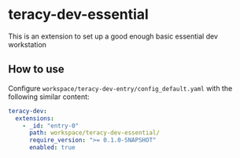 # teracy-dev-essential

This is an extension to set up a good enough basic essential dev workstation


## How to use

Configure `workspace/teracy-dev-entry/config_default.yaml` with the following similar content:

```yaml
teracy-dev:
  extensions:
    - _id: "entry-0"
      path: workspace/teracy-dev-essential/
      require_version: ">= 0.1.0-SNAPSHOT"
      enabled: true
```
